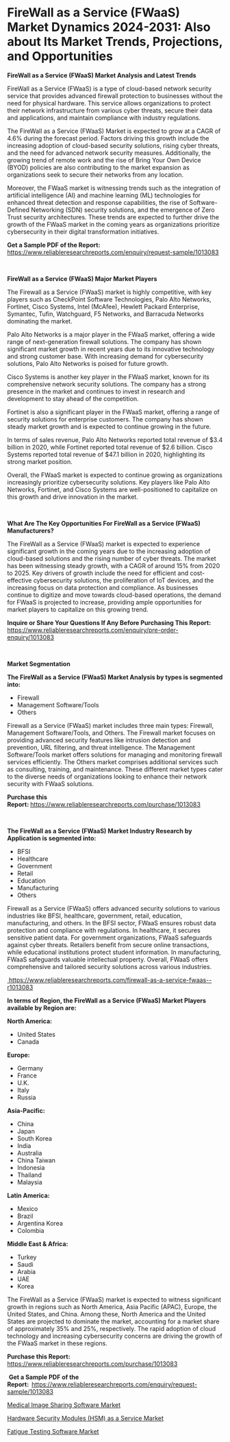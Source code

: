 <p><h1>FireWall as a Service (FWaaS) Market Dynamics 2024-2031: Also about Its Market Trends, Projections, and Opportunities</h1></p><p><strong>FireWall as a Service (FWaaS) Market Analysis and Latest Trends</strong></p>
<p><p>FireWall as a Service (FWaaS) is a type of cloud-based network security service that provides advanced firewall protection to businesses without the need for physical hardware. This service allows organizations to protect their network infrastructure from various cyber threats, secure their data and applications, and maintain compliance with industry regulations.</p><p>The FireWall as a Service (FWaaS) Market is expected to grow at a CAGR of 4.6% during the forecast period. Factors driving this growth include the increasing adoption of cloud-based security solutions, rising cyber threats, and the need for advanced network security measures. Additionally, the growing trend of remote work and the rise of Bring Your Own Device (BYOD) policies are also contributing to the market expansion as organizations seek to secure their networks from any location.</p><p>Moreover, the FWaaS market is witnessing trends such as the integration of artificial intelligence (AI) and machine learning (ML) technologies for enhanced threat detection and response capabilities, the rise of Software-Defined Networking (SDN) security solutions, and the emergence of Zero Trust security architectures. These trends are expected to further drive the growth of the FWaaS market in the coming years as organizations prioritize cybersecurity in their digital transformation initiatives.</p></p>
<p><strong>Get a Sample PDF of the Report:&nbsp;</strong> <a href="https://www.reliableresearchreports.com/enquiry/request-sample/1013083">https://www.reliableresearchreports.com/enquiry/request-sample/1013083</a></p>
<p>&nbsp;</p>
<p><strong>FireWall as a Service (FWaaS) Major Market Players</strong></p>
<p><p>The Firewall as a Service (FWaaS) market is highly competitive, with key players such as CheckPoint Software Technologies, Palo Alto Networks, Fortinet, Cisco Systems, Intel (McAfee), Hewlett Packard Enterprise, Symantec, Tufin, Watchguard, F5 Networks, and Barracuda Networks dominating the market.</p><p>Palo Alto Networks is a major player in the FWaaS market, offering a wide range of next-generation firewall solutions. The company has shown significant market growth in recent years due to its innovative technology and strong customer base. With increasing demand for cybersecurity solutions, Palo Alto Networks is poised for future growth.</p><p>Cisco Systems is another key player in the FWaaS market, known for its comprehensive network security solutions. The company has a strong presence in the market and continues to invest in research and development to stay ahead of the competition.</p><p>Fortinet is also a significant player in the FWaaS market, offering a range of security solutions for enterprise customers. The company has shown steady market growth and is expected to continue growing in the future.</p><p>In terms of sales revenue, Palo Alto Networks reported total revenue of $3.4 billion in 2020, while Fortinet reported total revenue of $2.6 billion. Cisco Systems reported total revenue of $47.1 billion in 2020, highlighting its strong market position.</p><p>Overall, the FWaaS market is expected to continue growing as organizations increasingly prioritize cybersecurity solutions. Key players like Palo Alto Networks, Fortinet, and Cisco Systems are well-positioned to capitalize on this growth and drive innovation in the market.</p></p>
<p>&nbsp;</p>
<p><strong>What Are The Key Opportunities For FireWall as a Service (FWaaS) Manufacturers?</strong></p>
<p><p>The FireWall as a Service (FWaaS) market is expected to experience significant growth in the coming years due to the increasing adoption of cloud-based solutions and the rising number of cyber threats. The market has been witnessing steady growth, with a CAGR of around 15% from 2020 to 2025. Key drivers of growth include the need for efficient and cost-effective cybersecurity solutions, the proliferation of IoT devices, and the increasing focus on data protection and compliance. As businesses continue to digitize and move towards cloud-based operations, the demand for FWaaS is projected to increase, providing ample opportunities for market players to capitalize on this growing trend.</p></p>
<p><strong>Inquire or Share Your Questions If Any Before Purchasing This Report:</strong> <a href="https://www.reliableresearchreports.com/enquiry/pre-order-enquiry/1013083">https://www.reliableresearchreports.com/enquiry/pre-order-enquiry/1013083</a></p>
<p>&nbsp;</p>
<p><strong>Market Segmentation</strong></p>
<p><strong>The FireWall as a Service (FWaaS) Market Analysis by types is segmented into:</strong></p>
<p><ul><li>Firewall</li><li>Management Software/Tools</li><li>Others</li></ul></p>
<p><p>Firewall as a Service (FWaaS) market includes three main types: Firewall, Management Software/Tools, and Others. The Firewall market focuses on providing advanced security features like intrusion detection and prevention, URL filtering, and threat intelligence. The Management Software/Tools market offers solutions for managing and monitoring firewall services efficiently. The Others market comprises additional services such as consulting, training, and maintenance. These different market types cater to the diverse needs of organizations looking to enhance their network security with FWaaS solutions.</p></p>
<p><strong>Purchase this Report:&nbsp;</strong><a href="https://www.reliableresearchreports.com/purchase/1013083">https://www.reliableresearchreports.com/purchase/1013083</a></p>
<p>&nbsp;</p>
<p><strong>The FireWall as a Service (FWaaS) Market Industry Research by Application is segmented into:</strong></p>
<p><ul><li>BFSI</li><li>Healthcare</li><li>Government</li><li>Retail</li><li>Education</li><li>Manufacturing</li><li>Others</li></ul></p>
<p><p>Firewall as a Service (FWaaS) offers advanced security solutions to various industries like BFSI, healthcare, government, retail, education, manufacturing, and others. In the BFSI sector, FWaaS ensures robust data protection and compliance with regulations. In healthcare, it secures sensitive patient data. For government organizations, FWaaS safeguards against cyber threats. Retailers benefit from secure online transactions, while educational institutions protect student information. In manufacturing, FWaaS safeguards valuable intellectual property. Overall, FWaaS offers comprehensive and tailored security solutions across various industries.</p></p>
<p><a href="https://www.reliableresearchreports.com/firewall-as-a-service-fwaas--r1013083">&nbsp;https://www.reliableresearchreports.com/firewall-as-a-service-fwaas--r1013083</a></p>
<p><strong>In terms of Region, the FireWall as a Service (FWaaS) Market Players available by Region are:</strong></p>
<p>
    <p> <strong> North America: </strong>
        <ul>
            <li>United States</li>
            <li>Canada</li>
        </ul>
        </p> 
    <p> <strong> Europe: </strong>
        <ul>
            <li>Germany</li>
            <li>France</li>
            <li>U.K.</li>
            <li>Italy</li>
            <li>Russia</li>
        </ul>
        </p> 
    <p> <strong> Asia-Pacific: </strong>
        <ul>
            <li>China</li>
            <li>Japan</li>
            <li>South Korea</li>
            <li>India</li>
            <li>Australia</li>
            <li>China Taiwan</li>
            <li>Indonesia</li>
            <li>Thailand</li>
            <li>Malaysia</li>
        </ul>
        </p> 
    <p> <strong> Latin America: </strong>
        <ul>
            <li>Mexico</li>
            <li>Brazil</li>
            <li>Argentina Korea</li>
            <li>Colombia</li>
        </ul>
        </p> 
    <p> <strong> Middle East & Africa: </strong>
        <ul>
            <li>Turkey</li>
            <li>Saudi</li>
            <li>Arabia</li>
            <li>UAE</li>
            <li>Korea</li>
        </ul>
    </p>
    </p>
<p><p>The FireWall as a Service (FWaaS) market is expected to witness significant growth in regions such as North America, Asia Pacific (APAC), Europe, the United States, and China. Among these, North America and the United States are projected to dominate the market, accounting for a market share of approximately 35% and 25%, respectively. The rapid adoption of cloud technology and increasing cybersecurity concerns are driving the growth of the FWaaS market in these regions.</p></p>
<p><strong>Purchase this Report: </strong><a href="https://www.reliableresearchreports.com/purchase/1013083">https://www.reliableresearchreports.com/purchase/1013083</a></p>
<p>&nbsp;<strong>Get a Sample PDF of the Report:&nbsp;&nbsp;</strong><a href="https://www.reliableresearchreports.com/enquiry/request-sample/1013083">https://www.reliableresearchreports.com/enquiry/request-sample/1013083</a></p>
<p><strong></strong></p>
<p><p><a href="https://github.com/trameciabutler45/Market-Research-Report-List-1/blob/main/medical-image-sharing-software-market.md">Medical Image Sharing Software Market</a></p><p><a href="https://github.com/avakerr6577/Market-Research-Report-List-1/blob/main/hardware-security-modules-hsm-as-a-service-market.md">Hardware Security Modules (HSM) as a Service Market</a></p><p><a href="https://github.com/courtnhaw34343/Market-Research-Report-List-1/blob/main/fatigue-testing-software-market.md">Fatigue Testing Software Market</a></p></p>